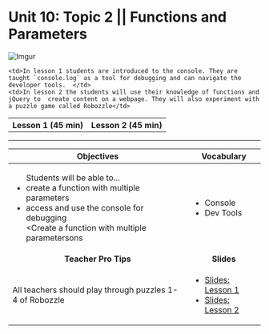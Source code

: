 # Unit 10: Topic 2 || Functions and Parameters
 ![Imgur](http://i.imgur.com/jHwZMgF.png)
 
<table>
<tr>
	<th>Lesson 1 (45 min)</th>
	<th>Lesson 2 (45 min)</th>
</tr>
<tr>

	<td>In lesson 1 students are introduced to the console. They are taught `console.log` as a tool for debugging and can navigate the developer tools.  </td>
	<td>In lesson 2 the students will use their knowledge of functions and jQuery to  create content on a webpage. They will also experiment with a puzzle game called Robozzle</td>
</tr>
</table>




***


| Objectives | Vocabulary |
|-------|-------|
|  <ul>Students will be able to... <li>create a function with multiple parameters</li> <li>access and use the console for debugging</li> <Create a function with multiple parametersons</li></ul>  |<ul>  <li>Console</li><li>Dev Tools</li></ul> | 
| <center> **Teacher Pro Tips** </center> |<center> **Slides** </center> |
|All teachers should play through puzzles 1-4 of Robozzle | <ul><li><a href = "https://docs.google.com/presentation/d/12tHYg74RadVj27e094XLJMsyER_gOSrWUfV5JM0ZcHs/edit#slide=id.g14ecb9111c_1_0">Slides: Lesson 1</a></li> <li><a href = "https://docs.google.com/presentation/d/12tHYg74RadVj27e094XLJMsyER_gOSrWUfV5JM0ZcHs/edit#slide=id.g11512f67a7_0_57">Slides: Lesson 2</a></li></ul> |
>





